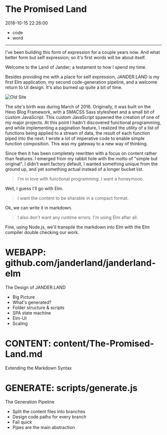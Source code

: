 # The Promised Land

2018-10-15 22:26:00

- code
- word

---

I've been building this form of expression for a couple
years now. And what better form but self expression; so it's
first words will be about itself.

Welcome to the Land of Jander; a testament to how I spend my
time.

Besides providing me with a place for self expression,
JANDER.LAND is my first Elm application, my second
code-generation pipeline, and a welcome return to UI design.
It's also burned up quite a bit of time.

![Old Site](/oldsite.jpg)

The site's birth was during March of 2016. Originally, it
was built on the Hexo Blog Framework, with a SMACSS Sass
stylesheet and a small bit of custom JavaScript. This custom
JavaScript spawned the creation of one of my major projects.
At this point I hadn't discovered functional programming,
and while implementing a pagination feature, I realized the
utility of a list of functions being applied to a stream of
data, the result of each function piped into the next.
I wrote a lot of imperative code to enable simple function
composition. This was my gateway to a new way of thinking.

Since then it has been completely rewritten with a focus on
content rather than features. I emerged from my rabbit hole
with the motto of "simple but original". I didn't want
factory default, I wanted something unique from the ground
up, and yet something actual instead of a longer bucket
list.

> I'm in love with functional programming. I want a honeymoon.

Well, I guess I'll go with Elm.

> I want the content to be sharable in a compact format.

Ok, we can write it in markdown.

> I also don't want any runtime errors. I'm using Elm after all.

Fine, using Node.js, we'll transpile the markdown into Elm
with the Elm compiler double checking our work.


# WEBAPP: github.com/janderland/janderland-elm

The Design of JANDER.LAND
- Big Picture
- What's generated?
- Folder structure & scripts
- SPA state machine
- Elm-UI
- Scaling


# CONTENT: content/The-Promised-Land.md

Extending the Markdown Syntax


# GENERATE: scripts/generate.js

The Generation Pipeline
- Split the content files into branches
- Design code paths for every branch
- Fail quick
- Pipes are the main abstraction
